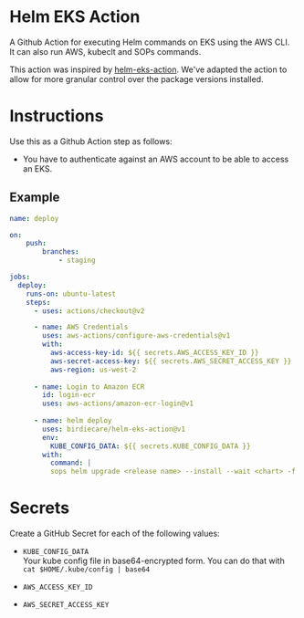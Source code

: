 # Helm EKS Action
A Github Action for executing Helm commands on EKS using the AWS CLI.  
It can also run AWS, kubeclt and SOPs commands.

This action was inspired by [helm-eks-action](https://github.com/koslib/helm-eks-action). 
We've adapted the action to allow for more granular control over the package versions installed.

# Instructions

Use this as a Github Action step as follows:

- You have to authenticate against an AWS account to be able to access an EKS.

## Example
```yaml
name: deploy

on:
    push:
        branches:
            - staging

jobs:
  deploy:
    runs-on: ubuntu-latest
    steps:
      - uses: actions/checkout@v2

      - name: AWS Credentials
        uses: aws-actions/configure-aws-credentials@v1
        with:
          aws-access-key-id: ${{ secrets.AWS_ACCESS_KEY_ID }}
          aws-secret-access-key: ${{ secrets.AWS_SECRET_ACCESS_KEY }}
          aws-region: us-west-2
          
      - name: Login to Amazon ECR
        id: login-ecr
        uses: aws-actions/amazon-ecr-login@v1
        
      - name: helm deploy
        uses: birdiecare/helm-eks-action@v1
        env:
          KUBE_CONFIG_DATA: ${{ secrets.KUBE_CONFIG_DATA }}
        with:
          command: |
          sops helm upgrade <release name> --install --wait <chart> -f <path to values.yaml>
```

# Secrets

Create a GitHub Secret for each of the following values:

- `KUBE_CONFIG_DATA`  
  Your kube config file in base64-encrypted form. You can do that with  
  `cat $HOME/.kube/config | base64`

- `AWS_ACCESS_KEY_ID`
- `AWS_SECRET_ACCESS_KEY`
